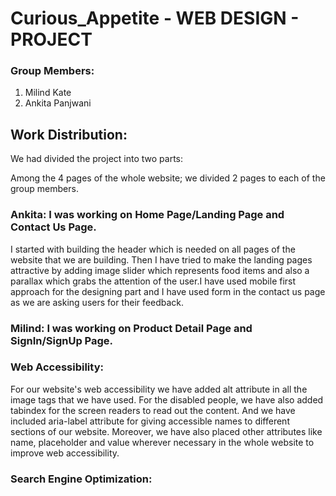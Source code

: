 # Curious_Appetite - WEB DESIGN - PROJECT

### Group Members: 
 1) Milind Kate
 2) Ankita Panjwani

## Work Distribution:

We had divided the project into two parts:

Among the 4 pages of the whole website; we divided 2 pages to each of the group members.


### Ankita: I was working on Home Page/Landing Page and Contact Us Page.
I started with building the header which is needed on all pages of the website that we are building. Then I have tried to make the landing pages attractive by adding image slider which represents food items and also a parallax which grabs the attention of the user.I have used mobile first approach for the designing part and I have used form in the contact us page as we are asking users for their feedback.

### Milind: I was working on Product Detail Page and SignIn/SignUp Page. 


### Web Accessibility:

For our website's web accessibility we have added alt attribute in all the image tags that we have used. For the disabled people, we have also added tabindex for the screen readers to read out the content. And we have included aria-label attribute for giving accessible names to different sections of our website. Moreover, we have also placed other attributes like name, placeholder and value wherever necessary in the whole website to improve web accessibility.

### Search Engine Optimization:
